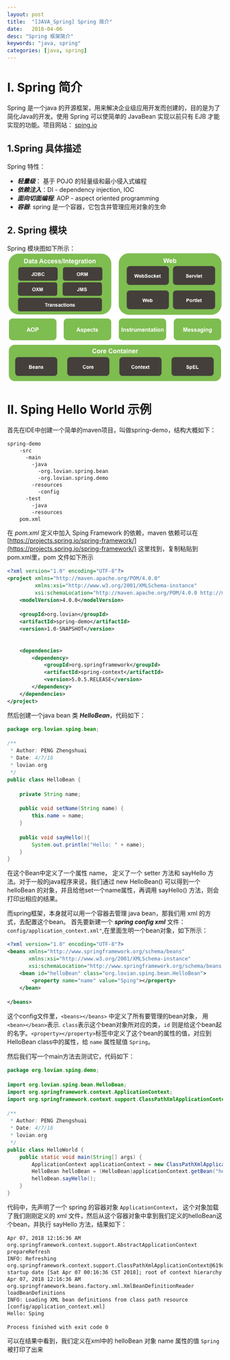 ```yaml
---
layout: post
title:  "[JAVA_Spring] Spring 简介"
date:   2018-04-06
desc: "Spring 框架简介"
keywords: "java, spring"
categories: [java, spring]
---
```


# I. Spring 简介

Spring  是一个java 的开源框架，用来解决企业级应用开发而创建的，目的是为了简化Java的开发。使用 Spring 可以使简单的 JavaBean 实现以前只有 EJB 才能实现的功能。项目网站： [sping.io](http://spring.io/)

## 1.Spring 具体描述

Spring 特性：
-	***轻量级***： 基于 POJO 的轻量级和最小侵入式编程
-	***依赖注入***：DI - dependency injection, IOC
-	***面向切面编程***: AOP - aspect oriented programming
-	***容器***: spring 是一个容器，它包含并管理应用对象的生命


## 2. Spring 模块

Spring 模块图如下所示：
![Spring-Model](/assets/blog/2018/04/spring_model.png)

# II. Sping Hello World 示例

首先在IDE中创建一个简单的maven项目，叫做spring-demo，结构大概如下：

```
spring-demo
    -src
	  -main
	    -java
		  -org.lovian.spring.bean
		  -org.lovian.spring.demo
		-resources
		  -config
	  -test
	    -java
		-resources
	pom.xml
```



在 *pom.xml* 定义中加入 Sping Framework 的依赖，maven 依赖可以在[https://projects.spring.io/spring-framework/](https://projects.spring.io/spring-framework/) 这里找到，复制粘贴到 pom.xml里，pom 文件如下所示

```xml
<?xml version="1.0" encoding="UTF-8"?>
<project xmlns="http://maven.apache.org/POM/4.0.0"
         xmlns:xsi="http://www.w3.org/2001/XMLSchema-instance"
         xsi:schemaLocation="http://maven.apache.org/POM/4.0.0 http://maven.apache.org/xsd/maven-4.0.0.xsd">
    <modelVersion>4.0.0</modelVersion>

    <groupId>org.lovian</groupId>
    <artifactId>spring-demo</artifactId>
    <version>1.0-SNAPSHOT</version>


    <dependencies>
        <dependency>
            <groupId>org.springframework</groupId>
            <artifactId>spring-context</artifactId>
            <version>5.0.5.RELEASE</version>
        </dependency>
    </dependencies>
</project>
```

然后创建一个java bean 类 ***HelloBean***，代码如下：

```java
package org.lovian.sping.bean;

/**
 * Author: PENG Zhengshuai
 * Date: 4/7/18
 * lovian.org
 */
public class HelloBean {

    private String name;

    public void setName(String name) {
        this.name = name;
    }

    public void sayHello(){
        System.out.println("Hello: " + name);
    }
}

```

在这个Bean中定义了一个属性 name， 定义了一个 setter 方法和 sayHello 方法。对于一般的java程序来说，我们通过 new HelloBean() 可以得到一个helloBean 的对象，并且给他set一个name属性，再调用 sayHello() 方法，则会打印出相应的结果。

而spring框架，本身就可以用一个容器去管理 java bean，那我们用 xml 的方式，去配置这个bean。 首先要新建一个 ***spring config xml*** 文件： ```config/application_context.xml"```,在里面生明一个bean对象，如下所示：

```xml
<?xml version="1.0" encoding="UTF-8"?>
<beans xmlns="http://www.springframework.org/schema/beans"
       xmlns:xsi="http://www.w3.org/2001/XMLSchema-instance"
       xsi:schemaLocation="http://www.springframework.org/schema/beans http://www.springframework.org/schema/beans/spring-beans.xsd">
    <bean id="helloBean" class="org.lovian.sping.bean.HelloBean">
        <property name="name" value="Sping"></property>
    </bean>

</beans>
```

这个config文件里，```<beans></beans>``` 中定义了所有要管理的bean对象， 用```<bean></bean>```表示. ```class```表示这个bean对象所对应的类，```id``` 则是给这个bean起的名字。```<property></property>```标签中定义了这个bean的属性的值，对应到HelloBean class中的属性，给 ```name``` 属性赋值 ```Spring```。

然后我们写一个main方法去测试它，代码如下：

```java
package org.lovian.sping.demo;

import org.lovian.sping.bean.HelloBean;
import org.springframework.context.ApplicationContext;
import org.springframework.context.support.ClassPathXmlApplicationContext;

/**
 * Author: PENG Zhengshuai
 * Date: 4/7/18
 * lovian.org
 */
public class HelloWorld {
    public static void main(String[] args) {
        ApplicationContext applicationContext = new ClassPathXmlApplicationContext("config/application_context.xml");
        HelloBean helloBean = (HelloBean)applicationContext.getBean("helloBean");
        helloBean.sayHello();
    }
}

```

代码中，先声明了一个 spring 的容器对象 ```ApplicationContext```， 这个对象加载了我们刚刚定义的 xml 文件，然后从这个容器对象中拿到我们定义的helloBean这个bean，并执行 sayHello 方法，结果如下：

```
Apr 07, 2018 12:16:36 AM org.springframework.context.support.AbstractApplicationContext prepareRefresh
INFO: Refreshing org.springframework.context.support.ClassPathXmlApplicationContext@619a5dff: startup date [Sat Apr 07 00:16:36 CST 2018]; root of context hierarchy
Apr 07, 2018 12:16:36 AM org.springframework.beans.factory.xml.XmlBeanDefinitionReader loadBeanDefinitions
INFO: Loading XML bean definitions from class path resource [config/application_context.xml]
Hello: Sping

Process finished with exit code 0
```

可以在结果中看到，我们定义在xml中的 helloBean 对象 name 属性的值 ```Spring``` 被打印了出来